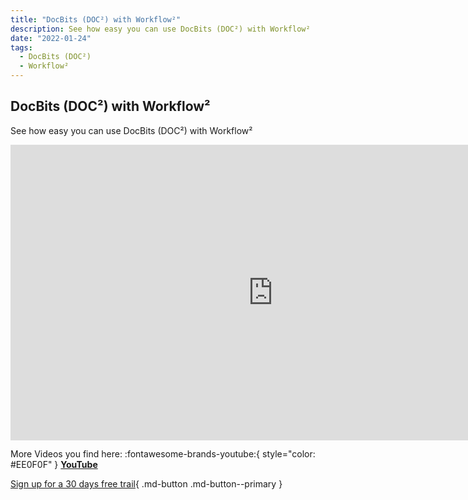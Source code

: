 ```yaml
---
title: "DocBits (DOC²) with Workflow²"
description: See how easy you can use DocBits (DOC²) with Workflow²
date: "2022-01-24"
tags:
  - DocBits (DOC²)
  - Workflow²
---
```


## DocBits (DOC²) with Workflow²

See how easy you can use DocBits (DOC²) with Workflow²

<div class="video-container">
<iframe width="840" height="472.5" src="https://www.youtube-nocookie.com/embed/Zk8_pNfXBhM" frameborder="0" allow="accelerometer; autoplay; clipboard-write; encrypted-media; gyroscope; picture-in-picture" allowfullscreen></iframe>
</div>



More Videos you find here: :fontawesome-brands-youtube:{ style="color: #EE0F0F" } [__YouTube__](https://www.youtube.com/channel/UC19DwHXz5nwU2KBdtNr734g)


[Sign up for a 30 days free trail](https://app.polydocs.io){ .md-button .md-button--primary }
